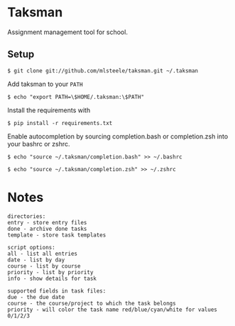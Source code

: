 # Taksman

Assignment management tool for school.

## Setup

    $ git clone git://github.com/mlsteele/taksman.git ~/.taksman

Add taksman to your `PATH`

    $ echo "export PATH=\$HOME/.taksman:\$PATH"

Install the requirements with

    $ pip install -r requirements.txt

Enable autocompletion by sourcing completion.bash or completion.zsh into your bashrc or zshrc.

    $ echo "source ~/.taksman/completion.bash" >> ~/.bashrc

    $ echo "source ~/.taksman/completion.zsh" >> ~/.zshrc

# Notes
```
directories:
entry - store entry files
done - archive done tasks
template - store task templates

script options:
all - list all entries
date - list by day
course - list by course
priority - list by priority
info - show details for task

supported fields in task files:
due - the due date
course - the course/project to which the task belongs
priority - will color the task name red/blue/cyan/white for values 0/1/2/3
```
